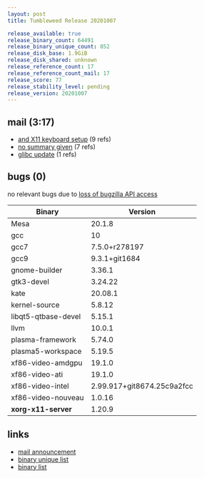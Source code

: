 ```yaml
---
layout: post
title: Tumbleweed Release 20201007

release_available: true
release_binary_count: 64491
release_binary_unique_count: 852
release_disk_base: 1.9GiB
release_disk_shared: unknown
release_reference_count: 17
release_reference_count_mail: 17
release_score: 77
release_stability_level: pending
release_version: 20201007
---
```


## mail (3:17)

- [and X11 keyboard setup](https://lists.opensuse.org/opensuse-factory/2020-10/msg00064.html) (9 refs)
- [no summary given](https://lists.opensuse.org/opensuse-factory/2020-10/msg00058.html) (7 refs)
- [glibc update](https://lists.opensuse.org/opensuse-factory/2020-10/msg00057.html) (1 refs)

## bugs (0)

<!--more-->

no relevant bugs due to [loss of bugzilla API access](https://bugzilla.opensuse.org/show_bug.cgi?id=1157722)

Binary | Version
--- | ---
Mesa | 20.1.8
gcc | 10
gcc7 | 7.5.0+r278197
gcc9 | 9.3.1+git1684
gnome-builder | 3.36.1
gtk3-devel | 3.24.22
kate | 20.08.1
kernel-source | 5.8.12
libqt5-qtbase-devel | 5.15.1
llvm | 10.0.1
plasma-framework | 5.74.0
plasma5-workspace | 5.19.5
xf86-video-amdgpu | 19.1.0
xf86-video-ati | 19.1.0
xf86-video-intel | 2.99.917+git8674.25c9a2fcc
xf86-video-nouveau | 1.0.16
**xorg-x11-server** | 1.20.9

## links

- [mail announcement](https://lists.opensuse.org/opensuse-factory/2020-10/msg00055.html)
- [binary unique list](http://download.opensuse.org/history/20201007/rpm.unique.list)
- [binary list](http://download.opensuse.org/history/20201007/rpm.list)

